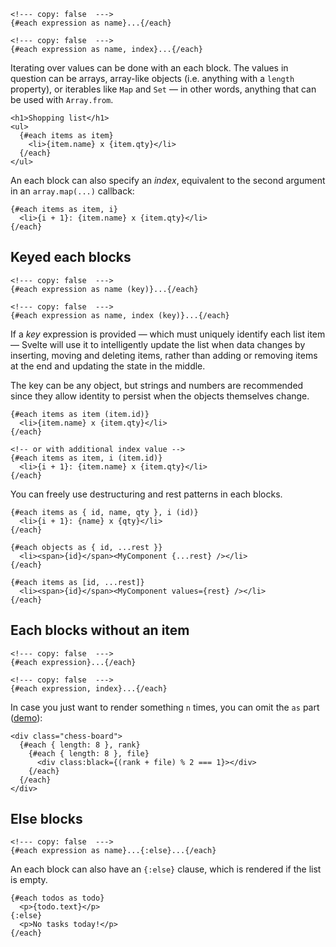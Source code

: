 ```svelte
<!--- copy: false  --->
{#each expression as name}...{/each}
```

```svelte
<!--- copy: false  --->
{#each expression as name, index}...{/each}
```

Iterating over values can be done with an each block. The values in question can be arrays, array-like objects (i.e. anything with a `length` property), or iterables like `Map` and `Set` — in other words, anything that can be used with `Array.from`.

```svelte
<h1>Shopping list</h1>
<ul>
  {#each items as item}
    <li>{item.name} x {item.qty}</li>
  {/each}
</ul>
```

An each block can also specify an _index_, equivalent to the second argument in an `array.map(...)` callback:

```svelte
{#each items as item, i}
  <li>{i + 1}: {item.name} x {item.qty}</li>
{/each}
```

## Keyed each blocks

```svelte
<!--- copy: false  --->
{#each expression as name (key)}...{/each}
```

```svelte
<!--- copy: false  --->
{#each expression as name, index (key)}...{/each}
```

If a _key_ expression is provided — which must uniquely identify each list item — Svelte will use it to intelligently update the list when data changes by inserting, moving and deleting items, rather than adding or removing items at the end and updating the state in the middle.

The key can be any object, but strings and numbers are recommended since they allow identity to persist when the objects themselves change.

```svelte
{#each items as item (item.id)}
  <li>{item.name} x {item.qty}</li>
{/each}

<!-- or with additional index value -->
{#each items as item, i (item.id)}
  <li>{i + 1}: {item.name} x {item.qty}</li>
{/each}
```

You can freely use destructuring and rest patterns in each blocks.

```svelte
{#each items as { id, name, qty }, i (id)}
  <li>{i + 1}: {name} x {qty}</li>
{/each}

{#each objects as { id, ...rest }}
  <li><span>{id}</span><MyComponent {...rest} /></li>
{/each}

{#each items as [id, ...rest]}
  <li><span>{id}</span><MyComponent values={rest} /></li>
{/each}
```

## Each blocks without an item

```svelte
<!--- copy: false  --->
{#each expression}...{/each}
```

```svelte
<!--- copy: false  --->
{#each expression, index}...{/each}
```

In case you just want to render something `n` times, you can omit the `as` part ([demo](/playground/untitled#H4sIAAAAAAAAE3WR0W7CMAxFf8XKNAk0WsSeUEaRpn3Guoc0MbQiJFHiMlDVf18SOrZJ48259_jaVgZmxBEZZ28thgCNFV6xBdt1GgPj7wOji0t2EqI-wa_OleGEmpLWiID_6dIaQkMxhm1UdwKpRQhVzWSaVORJNdvWpqbhAYVsYQCNZk8thzWMC_DCHMZk3wPSThNQ088I3mghD9UwSwHwlLE5PMIzVFUFq3G7WUZ2OyUvU3JOuZU332wCXTRmtPy1NgzXZtUFp8WFw9536uWqpbIgPEaDsJBW90cTOHh0KGi2XsBq5-cT6-3nPauxXqHnsHJnCFZ3CvJVkyuCQ0mFF9TZyCQ162WGvteLKfG197Y3iv_pz_fmS68Hxt8iPBPj5HscP8YvCNX7uhYCAAA=)):

```svelte
<div class="chess-board">
  {#each { length: 8 }, rank}
    {#each { length: 8 }, file}
      <div class:black={(rank + file) % 2 === 1}></div>
    {/each}
  {/each}
</div>
```

## Else blocks

```svelte
<!--- copy: false  --->
{#each expression as name}...{:else}...{/each}
```

An each block can also have an `{:else}` clause, which is rendered if the list is empty.

```svelte
{#each todos as todo}
  <p>{todo.text}</p>
{:else}
  <p>No tasks today!</p>
{/each}
```
